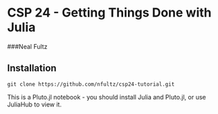 # CSP 24 - Getting Things Done with Julia
###Neal Fultz


## Installation

```
git clone https://github.com/nfultz/csp24-tutorial.git
```

This is a Pluto.jl notebook - you should install Julia
and Pluto.jl, or use JuliaHub to view it.
